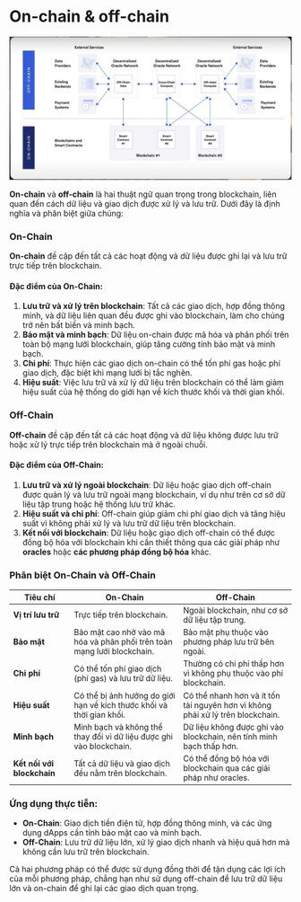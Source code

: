 # On-chain & off-chain

![All text](./on-chain&off-chain.png)

**On-chain** và **off-chain** là hai thuật ngữ quan trọng trong blockchain, liên quan đến cách dữ liệu và giao dịch được xử lý và lưu trữ. Dưới đây là định nghĩa và phân biệt giữa chúng:

### **On-Chain**

**On-chain** đề cập đến tất cả các hoạt động và dữ liệu được ghi lại và lưu trữ trực tiếp trên blockchain.

#### **Đặc điểm của On-Chain:**

1. **Lưu trữ và xử lý trên blockchain**: Tất cả các giao dịch, hợp đồng thông minh, và dữ liệu liên quan đều được ghi vào blockchain, làm cho chúng trở nên bất biến và minh bạch.
2. **Bảo mật và minh bạch**: Dữ liệu on-chain được mã hóa và phân phối trên toàn bộ mạng lưới blockchain, giúp tăng cường tính bảo mật và minh bạch.
3. **Chi phí**: Thực hiện các giao dịch on-chain có thể tốn phí gas hoặc phí giao dịch, đặc biệt khi mạng lưới bị tắc nghẽn.
4. **Hiệu suất**: Việc lưu trữ và xử lý dữ liệu trên blockchain có thể làm giảm hiệu suất của hệ thống do giới hạn về kích thước khối và thời gian khối.

### **Off-Chain**

**Off-chain** đề cập đến tất cả các hoạt động và dữ liệu không được lưu trữ hoặc xử lý trực tiếp trên blockchain mà ở ngoài chuỗi.

#### **Đặc điểm của Off-Chain:**

1. **Lưu trữ và xử lý ngoài blockchain**: Dữ liệu hoặc giao dịch off-chain được quản lý và lưu trữ ngoài mạng blockchain, ví dụ như trên cơ sở dữ liệu tập trung hoặc hệ thống lưu trữ khác.
2. **Hiệu suất và chi phí**: Off-chain giúp giảm chi phí giao dịch và tăng hiệu suất vì không phải xử lý và lưu trữ dữ liệu trên blockchain.
3. **Kết nối với blockchain**: Dữ liệu hoặc giao dịch off-chain có thể được đồng bộ hóa với blockchain khi cần thiết thông qua các giải pháp như **oracles** hoặc **các phương pháp đồng bộ hóa** khác.

### **Phân biệt On-Chain và Off-Chain**

| **Tiêu chí**               | **On-Chain**                                                            | **Off-Chain**                                                                  |
| -------------------------- | ----------------------------------------------------------------------- | ------------------------------------------------------------------------------ |
| **Vị trí lưu trữ**         | Trực tiếp trên blockchain.                                              | Ngoài blockchain, như cơ sở dữ liệu tập trung.                                 |
| **Bảo mật**                | Bảo mật cao nhờ vào mã hóa và phân phối trên toàn mạng lưới blockchain. | Bảo mật phụ thuộc vào phương pháp lưu trữ bên ngoài.                           |
| **Chi phí**                | Có thể tốn phí giao dịch (phí gas) và lưu trữ dữ liệu.                  | Thường có chi phí thấp hơn vì không phụ thuộc vào phí blockchain.              |
| **Hiệu suất**              | Có thể bị ảnh hưởng do giới hạn về kích thước khối và thời gian khối.   | Có thể nhanh hơn và ít tốn tài nguyên hơn vì không phải xử lý trên blockchain. |
| **Minh bạch**              | Minh bạch và không thể thay đổi vì dữ liệu được ghi vào blockchain.     | Dữ liệu không được ghi vào blockchain, nên tính minh bạch thấp hơn.            |
| **Kết nối với blockchain** | Tất cả dữ liệu và giao dịch đều nằm trên blockchain.                    | Có thể đồng bộ hóa với blockchain qua các giải pháp như oracles.               |

### **Ứng dụng thực tiễn:**

- **On-Chain**: Giao dịch tiền điện tử, hợp đồng thông minh, và các ứng dụng dApps cần tính bảo mật cao và minh bạch.
- **Off-Chain**: Lưu trữ dữ liệu lớn, xử lý giao dịch nhanh và hiệu quả hơn mà không cần lưu trữ trên blockchain.

Cả hai phương pháp có thể được sử dụng đồng thời để tận dụng các lợi ích của mỗi phương pháp, chẳng hạn như sử dụng off-chain để lưu trữ dữ liệu lớn và on-chain để ghi lại các giao dịch quan trọng.
